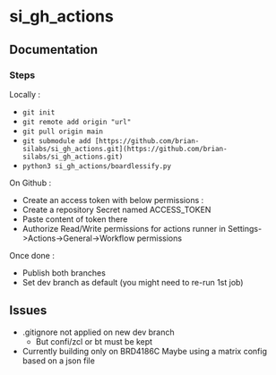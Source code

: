 # si_gh_actions

## Documentation

### Steps

Locally :

* `git init`
* `git remote add origin "url"`
* `git pull origin main`
* `git submodule add [https://github.com/brian-silabs/si_gh_actions.git](https://github.com/brian-silabs/si_gh_actions.git)`
* `python3 si_gh_actions/boardlessify.py`

On Github :

* Create an access token with below permissions :
* Create a repository Secret named ACCESS_TOKEN
* Paste content of token there
* Authorize Read/Write permissions for actions runner in Settings->Actions->General->Workflow permissions

Once done :

* Publish both branches
* Set dev branch as default (you might need to re-run 1st job)

## Issues

* .gitignore not applied on new dev branch
  * But confi/zcl or bt must be kept
* Currently building only on BRD4186C
    Maybe using a matrix config based on a json file
